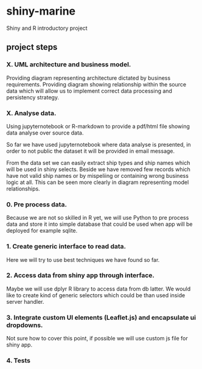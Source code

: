 # shiny-marine
Shiny and R introductory project 

## project steps
### X. UML architecture and business model.
Providing diagram representing architecture dictated by business
requirements. Providing diagram showing relationship within the source
data which will allow us to implement correct data processing and
persistency strategy.

### X. Analyse data.
Using jupyternotebook or R-markdown to provide a pdf/html file showing
data analyse over source data.

So far we have used jupyternotebook where data analyse is presented, in order
to not public the dataset it will be provided in email message.

From the data set we can easily extract ship types and ship names which will
be used in shiny selects. Beside we have removed few records which have 
not valid ship names or by mispeliing or containing wrong business logic at
all. This can be seen more clearly in diagram representing model relationships.

### 0. Pre process data.
Because we are not so skilled in R yet, we will use Python to pre process
data and store it into simple database that could be used when app will be
deployed for example sqlite.

### 1. Create generic interface to read data.
Here we will try to use best techniques we have found so far.

### 2. Access data from shiny app through interface.
Maybe we will use dplyr R library to access data from db latter. We would like
to create kind of generic selectors which could be than used inside server 
handler.

### 3. Integrate custom UI elements (Leaflet.js) and encapsulate ui dropdowns.
Not sure how to cover this point, if possible we will use custom js file for shiny
app.

### 4. Tests
